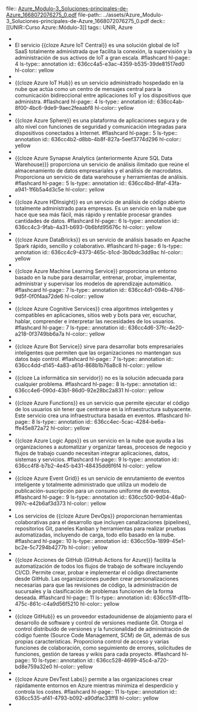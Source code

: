 file:: [Azure_Modulo-3_Soluciones-principales-de-Azure_1668072076275_0.pdf](../assets/Azure_Modulo-3_Soluciones-principales-de-Azure_1668072076275_0.pdf)
file-path:: ../assets/Azure_Modulo-3_Soluciones-principales-de-Azure_1668072076275_0.pdf
deck:: [[UNIR::Curso Azure::Módulo-3]]
tags:: UNIR, Azure

-
- El servicio {{cloze Azure IoT Central}} es una solución global de IoT SaaS totalmente administrada que facilita la conexión, la supervisión y la administración de sus activos de IoT a gran escala. #flashcard
  hl-page:: 4
  ls-type:: annotation
  id:: 636cc4a5-e3ac-4359-b535-39de81517ed0
  hl-color:: yellow
-
- {{cloze Azure IoT Hub}} es un servicio administrado hospedado en la nube que actúa como un centro de mensajes central para la comunicación bidireccional entre aplicaciones IoT y los dispositivos que administra. #flashcard
  hl-page:: 4
  ls-type:: annotation
  id:: 636cc4ab-8f00-4bc6-9de9-9aec2feaabf8
  hl-color:: yellow
-
- {{cloze Azure Sphere}} es una plataforma de aplicaciones segura y de alto nivel con funciones de seguridad y comunicación integradas para dispositivos conectados a Internet. #flashcard
  hl-page:: 5
  ls-type:: annotation
  id:: 636cc4b2-d8bb-4b8f-827a-5eef3774d296
  hl-color:: yellow
-
- {{cloze Azure Synapse Analytics (anteriormente Azure SQL Data Warehouse)}} proporciona un servicio de análisis ilimitado que reúne el almacenamiento de datos empresariales y el análisis de macrodatos. Proporciona un servicio de data warehouse y herramientas de análisis. #flashcard
  hl-page:: 5
  ls-type:: annotation
  id:: 636cc4bd-8faf-43fa-a941-1f6b5a4d3c5e
  hl-color:: yellow
-
- {{cloze Azure HDInsight}} es un servicio de análisis de código abierto totalmente administrado para empresas. Es un servicio en la nube que hace que sea más fácil, más rápido y rentable procesar grandes cantidades de datos. #flashcard
  hl-page:: 6
  ls-type:: annotation
  id:: 636cc4c3-9fab-4a31-b693-0b6bfd95676c
  hl-color:: yellow
-
- {{cloze Azure DataBricks}} es un servicio de análisis basado en Apache Spark rápido, sencillo y colaborativo. #flashcard
  hl-page:: 6
  ls-type:: annotation
  id:: 636cc4c9-4373-465c-b1cd-3b0bdc3dd9ac
  hl-color:: yellow
-
- {{cloze Azure Machine Learning Service}} proporciona un entorno basado en la nube para desarrollar, entrenar, probar, implementar, administrar y supervisar los modelos de aprendizaje automático. #flashcard
  hl-page:: 7
  ls-type:: annotation
  id:: 636cc4d1-094b-4766-9d5f-0f0f4aa72de6
  hl-color:: yellow
-
- {{cloze Azure Cognitive Services}} crea algoritmos inteligentes y compatibles en aplicaciones, sitios web y bots para ver, escuchar, hablar, comprender e interpretar las necesidades de los usuarios. #flashcard
  hl-page:: 7
  ls-type:: annotation
  id:: 636cc4d6-37fc-4e20-a218-0f3749bb6a7a
  hl-color:: yellow
-
- {{cloze Azure Bot Service}} sirve para desarrollar bots empresariales inteligentes que permiten que las organizaciones no mantengan sus datos bajo control. #flashcard
  hl-page:: 7
  ls-type:: annotation
  id:: 636cc4dd-d145-4a83-a61d-868b1b76a8c8
  hl-color:: yellow
-
- {{cloze La informática sin servidor}} no es la solución adecuada para cualquier problema. #flashcard
  hl-page:: 8
  ls-type:: annotation
  id:: 636cc4e6-090d-43b1-86d0-92e28bc2a831
  hl-color:: yellow
-
- {{cloze Azure Functions}} es un servicio que permite ejecutar el código de los usuarios sin tener que centrarse en la infraestructura subyacente. Este servicio crea una infraestructura basada en eventos. #flashcard
  hl-page:: 8
  ls-type:: annotation
  id:: 636cc4ec-5cac-4284-be6a-ffe45e872a72
  hl-color:: yellow
-
- {{cloze Azure Logic Apps}} es un servicio en la nube que ayuda a las organizaciones a automatizar y organizar tareas, procesos de negocio y flujos de trabajo cuando necesitan integrar aplicaciones, datos, sistemas y servicios. #flashcard
  hl-page:: 9
  ls-type:: annotation
  id:: 636cc4f8-b7b2-4e45-b431-48435dd6f6f4
  hl-color:: yellow
-
- {{cloze Azure Event Grid}} es un servicio de enrutamiento de eventos inteligente y totalmente administrado que utiliza un modelo de publicación-suscripción para un consumo uniforme de eventos. #flashcard
  hl-page:: 9
  ls-type:: annotation
  id:: 636cc500-9d04-46a0-997c-e42b6af3d373
  hl-color:: yellow
-
- Los servicios de {{cloze Azure DevOps}} proporcionan herramientas colaborativas para el desarrollo que incluyen canalizaciones (pipelines), repositorios Git, paneles Kanban y herramientas para realizar pruebas automatizadas, incluyendo de carga, todo ello basado en la nube. #flashcard
  hl-page:: 10
  ls-type:: annotation
  id:: 636cc50a-1899-45e1-bc2e-5c7294b4277b
  hl-color:: yellow
-
- {{cloze Acciones de GitHub (GitHub Actions for Azure)}} facilita la automatización de todos los flujos de trabajo de software incluyendo CI/CD. Permite crear, probar e implementar el código directamente desde GitHub. Las organizaciones pueden crear personalizaciones necesarias para que las revisiones de código, la administración de sucursales y la clasificación de problemas funcionen de la forma deseada. #flashcard
  hl-page:: 11
  ls-type:: annotation
  id:: 636cc51f-d11b-475c-861c-c4a9d56f5210
  hl-color:: yellow
-
- {{cloze GitHub}} es un proveedor estadounidense de alojamiento para el desarrollo de software y control de versiones mediante Git. Otorga el control distribuido de versiones y la funcionalidad de administración de código fuente (Source Code Management, SCM) de Git, además de sus propias características. Proporciona control de acceso y varias funciones de colaboración, como seguimiento de errores, solicitudes de funciones, gestión de tareas y wikis para cada proyecto. #flashcard
  hl-page:: 10
  ls-type:: annotation
  id:: 636cc528-4699-45c4-a720-bd8e759a32e0
  hl-color:: yellow
-
- {{cloze Azure DevTest Labs}} permite a las organizaciones crear rápidamente entornos en Azure mientras minimiza el desperdicio y controla los costes. #flashcard
  hl-page:: 11
  ls-type:: annotation
  id:: 636cc535-af41-4793-b092-a90dfac33ff8
  hl-color:: yellow
-